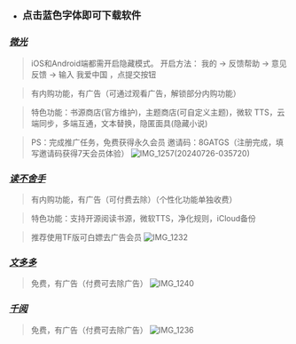 - ## `点击蓝色字体即可下载软件`

### _**[微光](https://apps.apple.com/app/id6477988964)**_

> iOS和Android端都需开启隐藏模式。
开启方法： 我的 -> 反馈帮助 -> 意见反馈 -> 输入 我爱中国 ，点提交按钮

> 有内购功能，有广告（可通过观看广告，解锁部分内购功能）

> 特色功能：书源商店(官方维护)，主题商店(可自定义主题)，微软 TTS，云端同步，多端互通，文本替换，隐匿面具(隐藏小说)

> PS：完成推广任务，免费获得永久会员
> 邀请码：8GATGS（注册完成，填写邀请码获得7天会员体验）
![IMG_1257(20240726-035720)](https://github.com/user-attachments/assets/b6a3a5ae-c6ec-403f-bdd6-c5b1a9d365f1)


### _**[读不舍手](https://apps.apple.com/cn/app/id1662413517)**_

> 有内购功能，有广告（可付费去除）（个性化功能单独收费）

> 特色功能：支持开源阅读书源，微软TTS，净化规则，iCloud备份

> 推荐使用TF版可白嫖去广告会员
![IMG_1232](https://github.com/user-attachments/assets/3d97260e-1c57-45e4-8247-3696430d4741)


### _**[文多多](https://apps.apple.com/app/id6476385796)**_

> 免费，有广告（付费可去除广告）
![IMG_1240](https://github.com/user-attachments/assets/40a12cc0-850c-4400-baa9-161ac03ade59)


### _**[千阅](https://apps.apple.com/app/id1665963317)**_

> 免费，有广告（付费可去除广告）
![IMG_1236](https://github.com/user-attachments/assets/ca584499-9034-48af-b652-153d0251b595)

